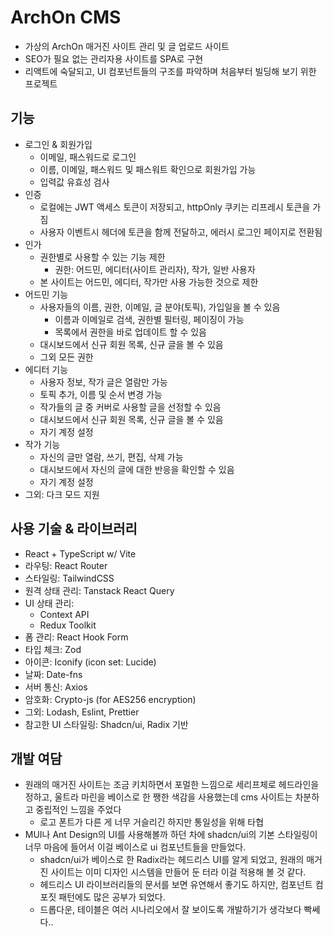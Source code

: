 # ArchOn CMS

- 가상의 ArchOn 매거진 사이트 관리 및 글 업로드 사이트
- SEO가 필요 없는 관리자용 사이트를 SPA로 구현
- 리액트에 숙달되고, UI 컴포넌트들의 구조를 파악하며 처음부터 빌딩해 보기 위한 프로젝트

## 기능

- 로그인 & 회원가입
  - 이메일, 패스워드로 로그인
  - 이름, 이메일, 패스워드 및 패스워트 확인으로 회원가입 가능
  - 입력값 유효성 검사
- 인증
  - 로컬에는 JWT 액세스 토큰이 저장되고, httpOnly 쿠키는 리프레시 토큰을 가짐
  - 사용자 이벤트시 헤더에 토큰을 함께 전달하고, 에러시 로그인 페이지로 전환됨
- 인가
  - 권한별로 사용할 수 있는 기능 제한
    - 권한: 어드민, 에디터(사이트 관리자), 작가, 일반 사용자
  - 본 사이트는 어드민, 에디터, 작가만 사용 가능한 것으로 제한
- 어드민 기능
  - 사용자들의 이름, 권한, 이메일, 글 분야(토픽), 가입일을 볼 수 있음
    - 이름과 이메일로 검색, 권한별 필터링, 페이징이 가능
    - 목록에서 권한을 바로 업데이트 할 수 있음
  - 대시보드에서 신규 회원 목록, 신규 글을 볼 수 있음
  - 그외 모든 권한
- 에디터 기능
  - 사용자 정보, 작가 글은 열람만 가능
  - 토픽 추가, 이름 및 순서 변경 가능
  - 작가들의 글 중 커버로 사용할 글을 선정할 수 있음
  - 대시보드에서 신규 회원 목록, 신규 글을 볼 수 있음
  - 자기 계정 설정
- 작가 기능
  - 자신의 글만 열람, 쓰기, 편집, 삭제 가능
  - 대시보드에서 자신의 글에 대한 반응을 확인할 수 있음
  - 자기 계정 설정
- 그외: 다크 모드 지원

## 사용 기술 & 라이브러리

- React + TypeScript w/ Vite
- 라우팅: React Router
- 스타일링: TailwindCSS
- 원격 상태 관리: Tanstack React Query
- UI 상태 관리:
  - Context API
  - Redux Toolkit
- 폼 관리: React Hook Form
- 타입 체크: Zod
- 아이콘: Iconify (icon set: Lucide)
- 날짜: Date-fns
- 서버 통신: Axios
- 암호화: Crypto-js (for AES256 encryption)
- 그외: Lodash, Eslint, Prettier
- 참고한 UI 스타일링: Shadcn/ui, Radix 기반

## 개발 여담

- 원래의 매거진 사이트는 조금 키치하면서 포멀한 느낌으로 세리프체로 헤드라인을 정하고, 울트라 마린을 베이스로 한 쨍한 색감을 사용했는데 cms 사이트는 차분하고 중립적인 느낌을 주었다
  - 로고 폰트가 다른 게 너무 거슬리긴 하지만 통일성을 위해 타협
- MUI나 Ant Design의 UI를 사용해볼까 하던 차에 shadcn/ui의 기본 스타일링이 너무 마음에 들어서 이걸 베이스로 ui 컴포넌트들을 만들었다.
  - shadcn/ui가 베이스로 한 Radix라는 헤드리스 UI를 알게 되었고, 원래의 매거진 사이트는 이미 디자인 시스템을 만들어 둔 터라 이걸 적용해 볼 것 같다.
  - 헤드리스 UI 라이브러리들의 문서를 보면 유연해서 좋기도 하지만, 컴포넌트 컴포짓 패턴에도 많은 공부가 되었다.
  - 드롭다운, 테이블은 여러 시나리오에서 잘 보이도록 개발하기가 생각보다 빡쎄다..

